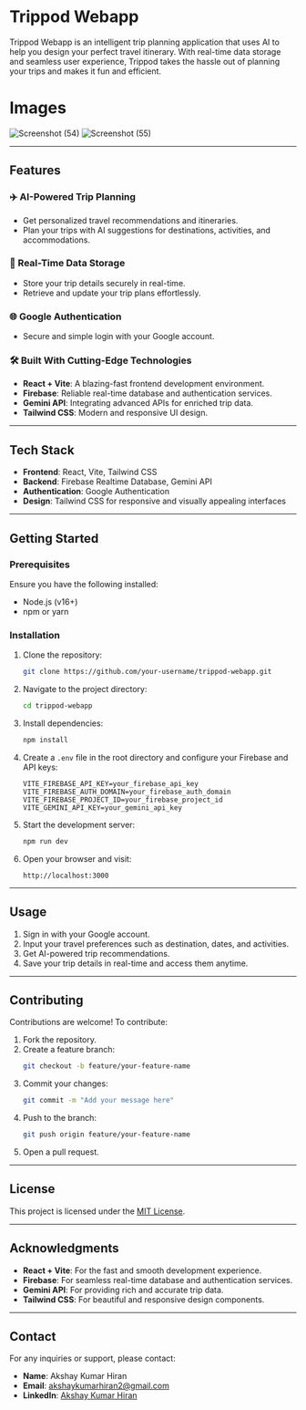 # Trippod Webapp

Trippod Webapp is an intelligent trip planning application that uses AI to help you design your perfect travel itinerary. With real-time data storage and seamless user experience, Trippod takes the hassle out of planning your trips and makes it fun and efficient.

# Images
![Screenshot (54)](https://github.com/user-attachments/assets/80b38771-9166-4b0c-b49d-d8cbf7388f76)
![Screenshot (55)](https://github.com/user-attachments/assets/5afa0fc6-3152-4c8c-a3f0-db420b67a5c5)


---

## Features

### ✈️ AI-Powered Trip Planning
- Get personalized travel recommendations and itineraries.
- Plan your trips with AI suggestions for destinations, activities, and accommodations.

### 🔄 Real-Time Data Storage
- Store your trip details securely in real-time.
- Retrieve and update your trip plans effortlessly.

### 🌐 Google Authentication
- Secure and simple login with your Google account.

### 🛠️ Built With Cutting-Edge Technologies
- **React + Vite**: A blazing-fast frontend development environment.
- **Firebase**: Reliable real-time database and authentication services.
- **Gemini API**: Integrating advanced APIs for enriched trip data.
- **Tailwind CSS**: Modern and responsive UI design.

---

## Tech Stack

- **Frontend**: React, Vite, Tailwind CSS
- **Backend**: Firebase Realtime Database, Gemini API
- **Authentication**: Google Authentication
- **Design**: Tailwind CSS for responsive and visually appealing interfaces

---

## Getting Started

### Prerequisites
Ensure you have the following installed:
- Node.js (v16+)
- npm or yarn

### Installation

1. Clone the repository:
   ```bash
   git clone https://github.com/your-username/trippod-webapp.git
   ```

2. Navigate to the project directory:
   ```bash
   cd trippod-webapp
   ```

3. Install dependencies:
   ```bash
   npm install
   ```

4. Create a `.env` file in the root directory and configure your Firebase and API keys:
   ```env
   VITE_FIREBASE_API_KEY=your_firebase_api_key
   VITE_FIREBASE_AUTH_DOMAIN=your_firebase_auth_domain
   VITE_FIREBASE_PROJECT_ID=your_firebase_project_id
   VITE_GEMINI_API_KEY=your_gemini_api_key
   ```

5. Start the development server:
   ```bash
   npm run dev
   ```

6. Open your browser and visit:
   ```
   http://localhost:3000
   ```

---

## Usage

1. Sign in with your Google account.
2. Input your travel preferences such as destination, dates, and activities.
3. Get AI-powered trip recommendations.
4. Save your trip details in real-time and access them anytime.

---

## Contributing

Contributions are welcome! To contribute:
1. Fork the repository.
2. Create a feature branch:
   ```bash
   git checkout -b feature/your-feature-name
   ```
3. Commit your changes:
   ```bash
   git commit -m "Add your message here"
   ```
4. Push to the branch:
   ```bash
   git push origin feature/your-feature-name
   ```
5. Open a pull request.

---

## License

This project is licensed under the [MIT License](LICENSE).

---

## Acknowledgments

- **React + Vite**: For the fast and smooth development experience.
- **Firebase**: For seamless real-time database and authentication services.
- **Gemini API**: For providing rich and accurate trip data.
- **Tailwind CSS**: For beautiful and responsive design components.

---

## Contact

For any inquiries or support, please contact:

- **Name**: Akshay Kumar Hiran  
- **Email**: akshaykumarhiran2@gmail.com 
- **LinkedIn**: [Akshay Kumar Hiran]([https://www.linkedin.com/in/akshaykumar3294/])

